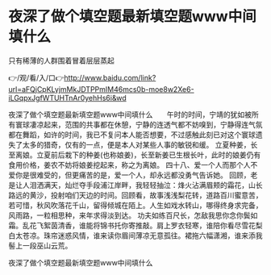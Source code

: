 # 夜深了做个填空题最新填空题www中间填什么
只有稀薄的人群围着冒着层层蒸起

👉/观/看/入/口👉http://www.baidu.com/link?url=aFQjCpKLyjmMkJDTPPmIM46mcs0b-moe8w2Xe6-iLGqpxJgfWTUHTnAr0yehHs6i&wd

夜深了做个填空题最新填空题www中间填什么　　午时的时间，宁靖的犹如被所有寰球凄凉起来，范围的共事都在休憩，宁静的连透气都不妨嗅到，宁静得连气氛都在舞蹈，如许的时间，我已不复问本人能否想要，不过感触此刻已对这个寰球遗失了太多的猎奇，仅有的一点，便是本人对某些人事的敏锐和缓。
立夏种姜，长至离娘。立夏前后栽下的种姜(也称娘姜)，长至新姜已生根长叶，此时的娘姜仍有食用价格，姜农不妨将娘姜挖起来，称之为离娘。
	四十八、爱一个人而那个人不爱你是很难受的，但更痛苦的是，爱一个人，却永远都没勇气告诉她。
回顾，老是让人泪洒满天，灿烂夺手段浦江岸畔，我轻轻抽泣：烽火沾满眉颊的霜花，山长路远的黄沙，投射咱们天边的时间。回顾看，故事浅浅梨花转，道路百川蜜意苦，若可惜，秋风吹落花千山，留得倾城在陌上。人生如戏水转山，哪得终身求完备，风雨路，一粒相思种，来年求得淡到达。
功夫如练百尺长，怎敌我思你念你鬓如霜。乱花飞絮茵清香，谁能将锦书托你寄推敲。肩上罗衣轻寒，谁陪你看尽雪花梨白太苍凉。珠帘迷惑风情，谁来读你眉间薄凉无意孤往。裙拖六幅潇湘，谁来添我髻上一段巫山云荒。

夜深了做个填空题最新填空题www中间填什么
